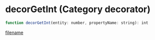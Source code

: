 # decorGetInt (Category decorator)

```js
function decorGetInt(entity: number, propertyName: string): int
```

[filename](decorGetInt_m.md ':include')